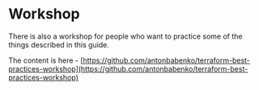 # Workshop

There is also a workshop for people who want to practice some of the things described in this guide.

The content is here - [https://github.com/antonbabenko/terraform-best-practices-workshop](https://github.com/antonbabenko/terraform-best-practices-workshop)
